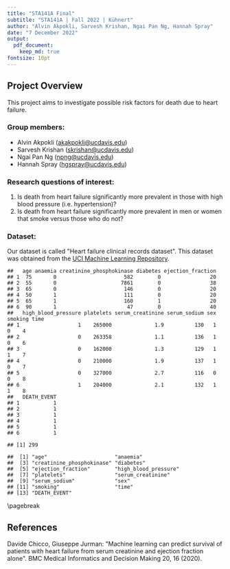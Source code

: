 ```yaml
---
title: "STA141A Final"
subtitle: "STA141A | Fall 2022 | Kühnert"
author: "Alvin Akpokli, Sarvesh Krishan, Ngai Pan Ng, Hannah Spray"
date: "7 December 2022"
output: 
  pdf_document:
    keep_md: true
fontsize: 10pt
---
```


## Project Overview  
This project aims to investigate possible risk factors for death due to heart failure.  

### Group members:  
- Alvin Akpokli (akakpokli@ucdavis.edu)
- Sarvesh Krishan (skrishan@ucdavis.edu)
- Ngai Pan Ng (npng@ucdavis.edu)
- Hannah Spray (hgspray@ucdavis.edu)

### Research questions of interest:  
1. Is death from heart failure significantly more prevalent in those with high blood pressure (i.e. hypertension)?
2.  Is death from heart failure significantly more prevalent in men or women that smoke versus those who do not?

### Dataset:  
Our dataset is called "Heart failure clinical records dataset". This dataset was obtained from the [UCI Machine Learning Repository](https://archive.ics.uci.edu/ml/datasets/Heart+failure+clinical+records).




```
##   age anaemia creatinine_phosphokinase diabetes ejection_fraction
## 1  75       0                      582        0                20
## 2  55       0                     7861        0                38
## 3  65       0                      146        0                20
## 4  50       1                      111        0                20
## 5  65       1                      160        1                20
## 6  90       1                       47        0                40
##   high_blood_pressure platelets serum_creatinine serum_sodium sex smoking time
## 1                   1    265000              1.9          130   1       0    4
## 2                   0    263358              1.1          136   1       0    6
## 3                   0    162000              1.3          129   1       1    7
## 4                   0    210000              1.9          137   1       0    7
## 5                   0    327000              2.7          116   0       0    8
## 6                   1    204000              2.1          132   1       1    8
##   DEATH_EVENT
## 1           1
## 2           1
## 3           1
## 4           1
## 5           1
## 6           1
```

```
## [1] 299
```

```
##  [1] "age"                      "anaemia"                 
##  [3] "creatinine_phosphokinase" "diabetes"                
##  [5] "ejection_fraction"        "high_blood_pressure"     
##  [7] "platelets"                "serum_creatinine"        
##  [9] "serum_sodium"             "sex"                     
## [11] "smoking"                  "time"                    
## [13] "DEATH_EVENT"
```


\pagebreak
## References  
Davide Chicco, Giuseppe Jurman: "Machine learning can predict survival of patients with heart failure from serum creatinine and ejection fraction alone". BMC Medical Informatics and Decision Making 20, 16 (2020).
